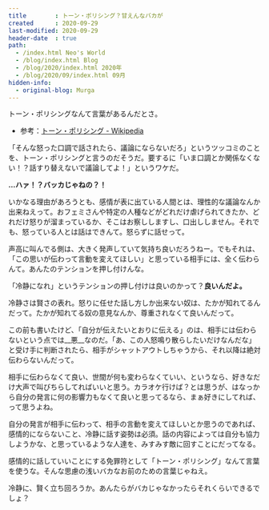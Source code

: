 ```yaml
---
title        : トーン・ポリシング？甘えんなバカが
created      : 2020-09-29
last-modified: 2020-09-29
header-date  : true
path:
  - /index.html Neo's World
  - /blog/index.html Blog
  - /blog/2020/index.html 2020年
  - /blog/2020/09/index.html 09月
hidden-info:
  - original-blog: Murga
---
```


トーン・ポリシングなんて言葉があるんだとさ。

- 参考：[トーン・ポリシング - Wikipedia](https://ja.wikipedia.org/wiki/%E3%83%88%E3%83%BC%E3%83%B3%E3%83%BB%E3%83%9D%E3%83%AA%E3%82%B7%E3%83%B3%E3%82%B0)

「そんな怒った口調で話されたら、議論にならないだろ」というツッコミのことを、トーン・ポリシングと言うのだそうだ。要するに「いま口調とか関係なくない！？話すり替えないで議論してよ！」というワケだ。

__…ハァ！？バッカじゃねの？！__

いかなる理由があろうとも、感情が表に出ている人間とは、理性的な議論なんか出来ねえって。おフェミさんや特定の人種などがどれだけ虐げられてきたか、どれだけ怒りが溜まっているか、そこはお察ししますし、口出ししません。それでも、怒っている人とは話はできんて。怒らずに話せって。

声高に叫んでる側は、大きく発声していて気持ち良いだろうねー。でもそれは、「この思いが伝わって言動を変えてほしい」と思っている相手には、全く伝わらんて。あんたのテンションを押し付けんな。

「冷静になれ」というテンションの押し付けは良いのかって？__良いんだよ。__

冷静さは賢さの表れ。怒りに任せた話し方しか出来ない奴は、たかが知れてるんだって。たかが知れてる奴の意見なんか、尊重されなくて良いんだって。

この前も書いたけど、「自分が伝えたいとおりに伝える」のは、相手には伝わらないという点では__悪__なのだ。「あ、この人怒鳴り散らしたいだけなんだな」と受け手に判断されたら、相手がシャットアウトしちゃうから、それ以降は絶対伝わらないんだって。

相手に伝わらなくて良い、世間が何も変わらなくていい、というなら、好きなだけ大声で叫びちらしてればいいと思う。カラオケ行けば？とは思うが、はなっから自分の発言に何の影響力もなくて良いと思ってるなら、まぁ好きにしてれば、って思うよね。

自分の発言が相手に伝わって、相手の言動を変えてほしいとか思うのであれば、感情的にならないこと、冷静に話す姿勢は必須。話の内容によっては自分も協力しようかな、と思っているような人達を、みすみす敵に回すことにだってなる。

感情的に話していいことにする免罪符として「トーン・ポリシング」なんて言葉を使うな。そんな思慮の浅いバカなお前のための言葉じゃねえ。

冷静に、賢く立ち回ろうか。あんたらがバカじゃなかったらそれくらいできるでしょ？
